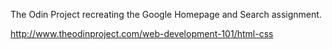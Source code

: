 The Odin Project recreating the Google Homepage and Search assignment.

http://www.theodinproject.com/web-development-101/html-css
